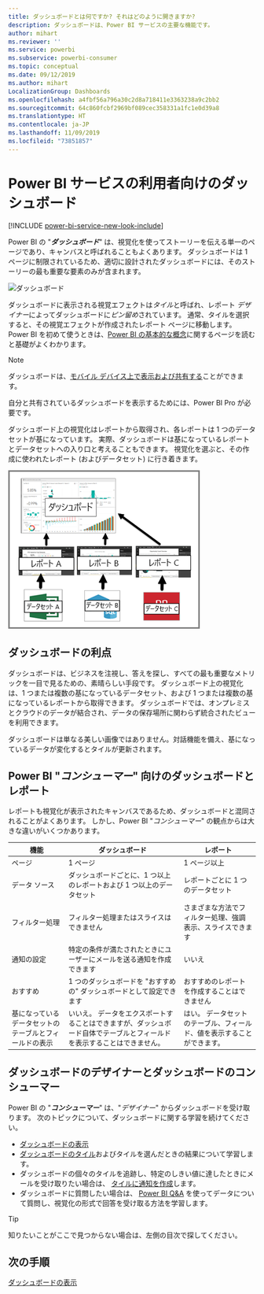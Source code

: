 ```yaml
---
title: ダッシュボードとは何ですか? それはどのように開きますか?
description: ダッシュボードは、Power BI サービスの主要な機能です。
author: mihart
ms.reviewer: ''
ms.service: powerbi
ms.subservice: powerbi-consumer
ms.topic: conceptual
ms.date: 09/12/2019
ms.author: mihart
LocalizationGroup: Dashboards
ms.openlocfilehash: a4fbf56a796a30c2d8a718411e3363238a9c2bb2
ms.sourcegitcommit: 64c860fcbf2969bf089cec358331a1fc1e0d39a8
ms.translationtype: HT
ms.contentlocale: ja-JP
ms.lasthandoff: 11/09/2019
ms.locfileid: "73851857"
---
```

# <a name="dashboards-for-power-bi-service-consumers"></a>Power BI サービスの利用者向けのダッシュボード

[!INCLUDE [power-bi-service-new-look-include](../includes/power-bi-service-new-look-include.md)]

Power BI の "***ダッシュボード***" は、視覚化を使ってストーリーを伝える単一のページであり、キャンバスと呼ばれることもよくあります。 ダッシュボードは 1 ページに制限されているため、適切に設計されたダッシュボードには、そのストーリーの最も重要な要素のみが含まれます。

![ダッシュボード](media/end-user-dashboards/power-bi-dashboard2.png)

ダッシュボードに表示される視覚エフェクトは*タイル*と呼ばれ、レポート *デザイナー*によってダッシュボードに*ピン留め*されています。 通常、タイルを選択すると、その視覚エフェクトが作成されたレポート ページに移動します。 Power BI を初めて使うときは、[Power BI の基本的な概念](end-user-basic-concepts.md)に関するページを読むと基礎がよくわかります。

> [!NOTE]
> ダッシュボードは、[モバイル デバイス上で表示および共有する](mobile/mobile-apps-view-dashboard.md)ことができます。
>
> 自分と共有されているダッシュボードを表示するためには、Power BI Pro が必要です。
> 

ダッシュボード上の視覚化はレポートから取得され、各レポートは 1 つのデータセットが基になっています。 実際、ダッシュボードは基になっているレポートとデータセットへの入り口と考えることもできます。 視覚化を選ぶと、その作成に使われたレポート (およびデータセット) に行き着きます。

![ダッシュボード、レポート、データセット間の関係を示す図](media/end-user-dashboards/power-bi-diagram.png)

## <a name="advantages-of-dashboards"></a>ダッシュボードの利点
ダッシュボードは、ビジネスを注視し、答えを探し、すべての最も重要なメトリックを一目で見るための、素晴らしい手段です。 ダッシュボード上の視覚化は、1 つまたは複数の基になっているデータセット、および 1 つまたは複数の基になっているレポートから取得できます。 ダッシュボードでは、オンプレミスとクラウドのデータが結合され、データの保存場所に関わらず統合されたビューを利用できます。

ダッシュボードは単なる美しい画像ではありません。対話機能を備え、基になっているデータが変化するとタイルが更新されます。

## <a name="dashboards-versus-reports-for-power-bi-consumers"></a>Power BI "***コンシューマー***" 向けのダッシュボードとレポート
レポートも視覚化が表示されたキャンバスであるため、ダッシュボードと混同されることがよくあります。 しかし、Power BI "*コンシューマー*" の観点からは大きな違いがいくつかあります。

| **機能** | **ダッシュボード** | **レポート** |
| --- | --- | --- |
| ページ |1 ページ |1 ページ以上 |
| データ ソース |ダッシュボードごとに、1 つ以上のレポートおよび 1 つ以上のデータセット |レポートごとに 1 つのデータセット |
| フィルター処理 |フィルター処理またはスライスはできません |さまざまな方法でフィルター処理、強調表示、スライスできます |
| 通知の設定 |特定の条件が満たされたときにユーザーにメールを送る通知を作成できます |いいえ |
| おすすめ |1 つのダッシュボードを "おすすめの" ダッシュボードとして設定できます |おすすめのレポートを作成することはできません |
| 基になっているデータセットのテーブルとフィールドの表示 |いいえ。 データをエクスポートすることはできますが、ダッシュボード自体でテーブルとフィールドを表示することはできません。 |はい。 データセットのテーブル、フィールド、値を表示することができます。 |


## <a name="dashboard-designers-and-dashboard-consumers"></a>ダッシュボードのデザイナーとダッシュボードのコンシューマー
Power BI の "***コンシューマー***" は、"*デザイナー*" からダッシュボードを受け取ります。 次のトピックについて、ダッシュボードに関する学習を続けてください。

* [ダッシュボードの表示](end-user-dashboard-open.md)
* [ダッシュボードのタイル](end-user-tiles.md)およびタイルを選んだときの結果について学習します。
* ダッシュボードの個々のタイルを追跡し、特定のしきい値に達したときにメールを受け取りたい場合は、 [タイルに通知を作成](end-user-alerts.md)します。
* ダッシュボードに質問したい場合は、 [Power BI Q&A](end-user-q-and-a.md) を使ってデータについて質問し、視覚化の形式で回答を受け取る方法を学習します。

> [!TIP]
> 知りたいことがここで見つからない場合は、左側の目次で探してください。
> 

## <a name="next-steps"></a>次の手順
[ダッシュボードの表示](end-user-dashboard-open.md) 